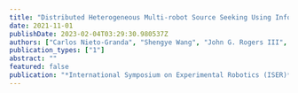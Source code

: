 ```yaml
---
title: "Distributed Heterogeneous Multi-robot Source Seeking Using Information Based Sampling with Visual Recognition"
date: 2021-11-01
publishDate: 2023-02-04T03:29:30.980537Z
authors: ["Carlos Nieto-Granda", "Shengye Wang", "John G. Rogers III", "Henrik I. Christensen"]
publication_types: ["1"]
abstract: ""
featured: false
publication: "*International Symposium on Experimental Robotics (ISER)*"
---
```


